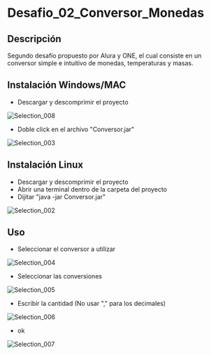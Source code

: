 # Desafio_02_Conversor_Monedas

## Descripción
Segundo desafío propuesto por Alura y ONE, el cual consiste en un conversor simple e intuitivo de monedas, temperaturas y masas.

## Instalación Windows/MAC
- Descargar y descomprimir el proyecto

![Selection_008](https://github.com/XavierPineda21/Desafio_02_Conversor_Monedas/assets/134019419/289723d1-8b15-4302-ac81-b2ec8374d33e)
- Doble click en el archivo "Conversor.jar"
  
![Selection_003](https://github.com/XavierPineda21/Desafio_02_Conversor_Monedas/assets/134019419/0c323016-37dd-4f43-bc16-00dc00d25db6)

## Instalación Linux
- Descargar y descomprimir el proyecto
- Abrir una terminal dentro de la carpeta del proyecto
- Dijitar "java -jar Conversor.jar"

![Selection_002](https://github.com/XavierPineda21/Desafio_02_Conversor_Monedas/assets/134019419/dce4cd7c-da2b-4412-bd79-b81fab541760)

## Uso
- Seleccionar el conversor a utilizar
  
![Selection_004](https://github.com/XavierPineda21/Desafio_02_Conversor_Monedas/assets/134019419/52cc505a-1851-4a64-abc4-0ba915034bf5)
- Seleccionar las conversiones
  
![Selection_005](https://github.com/XavierPineda21/Desafio_02_Conversor_Monedas/assets/134019419/77ce6605-bdae-4763-9f43-6fca67058c44)
- Escribir la cantidad (No usar "," para los decimales)
  
![Selection_006](https://github.com/XavierPineda21/Desafio_02_Conversor_Monedas/assets/134019419/c3855157-9b52-4b7c-bf97-eac252f527ce)
- ok
  
![Selection_007](https://github.com/XavierPineda21/Desafio_02_Conversor_Monedas/assets/134019419/58a2a99a-2b95-41e8-a976-a6e905611e4e)
